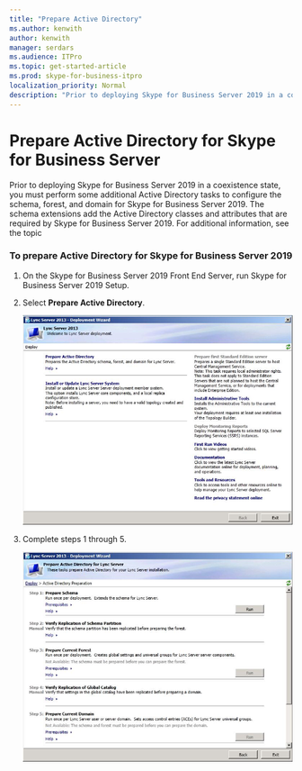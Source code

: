 ```yaml
---
title: "Prepare Active Directory"
ms.author: kenwith
author: kenwith
manager: serdars
ms.audience: ITPro
ms.topic: get-started-article
ms.prod: skype-for-business-itpro
localization_priority: Normal
description: "Prior to deploying Skype for Business Server 2019 in a coexistence state, you must perform some additional Active Directory tasks to configure the schema, forest, and domain for Skype for Business Server 2019. The schema extensions add the Active Directory classes and attributes that are required by Skype for Business Server 2019. For additional information, see the topic Preparing Active Directory Domain Services for Skype for Business Server 2019."
---
```


# Prepare Active Directory for Skype for Business Server

Prior to deploying Skype for Business Server 2019 in a coexistence state, you must perform some additional Active Directory tasks to configure the schema, forest, and domain for Skype for Business Server 2019. The schema extensions add the Active Directory classes and attributes that are required by Skype for Business Server 2019. For additional information, see the topic 
<!-- [Preparing Active Directory Domain Services for Skype for Business Server 2019](../deployment/deploying-lync-server-2013/preparing-active-directory-domain-services-for-lync-server-2013.md). -->
  
### To prepare Active Directory for Skype for Business Server 2019

1. On the Skype for Business Server 2019 Front End Server, run Skype for Business Server 2019 Setup.
    
2. Select **Prepare Active Directory**.
    
     ![Skype for Business Server 2019 Deployment Wizard, Welcome page](../media/migration_lyncserver_config_w15_deploy_wizard.jpg)
  
3. Complete steps 1 through 5.
    
     ![Deployment Wizard, Active Directory Prearation](../media/migration_lyncserver_config_w15_prepad_final.jpg)
  

